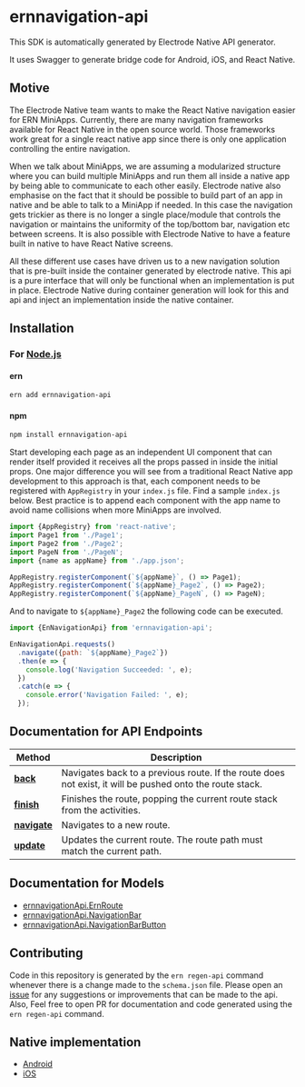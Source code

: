 # ernnavigation-api

This SDK is automatically generated by Electrode Native API generator.

It uses Swagger to generate bridge code for Android, iOS, and React Native.

## Motive

The Electrode Native team wants to make the React Native navigation easier for ERN MiniApps.
Currently, there are many navigation frameworks available for React Native in the open source world. Those frameworks work great for a single react native app since there is only one application controlling the entire navigation.

When we talk about MiniApps, we are assuming a modularized structure where you can build multiple MiniApps and run them all inside a native app by being able to communicate to each other easily. Electrode native also emphasise on the fact that it should be possible to build part of an app in native and be able to talk to a MiniApp if needed.
In this case the navigation gets trickier as there is no longer a single place/module that controls the navigation or maintains the uniformity of the top/bottom bar, navigation etc between screens.
It is also possible with Electrode Native to have a feature built in native to have React Native screens.

All these different use cases have driven us to a new navigation solution that is pre-built inside the container generated by electrode native.
This api is a pure interface that will only be functional when an implementation is put in place. Electrode Native during container generation will look for this and api and inject an implementation inside the native container.

## Installation

### For [Node.js](https://nodejs.org/)

#### ern

```sh
ern add ernnavigation-api
```

#### npm

```sh
npm install ernnavigation-api
```

Start developing each page as an independent UI component that can render itself provided it receives all the props passed in inside the initial props.
One major difference you will see from a traditional React Native app development to this approach is that, each component needs to be registered with `AppRegistry` in your `index.js` file.
Find a sample `index.js` below. Best practice is to append each component with the app name to avoid name collisions when more MiniApps are involved.

```js
import {AppRegistry} from 'react-native';
import Page1 from './Page1';
import Page2 from './Page2';
import PageN from './PageN';
import {name as appName} from './app.json';

AppRegistry.registerComponent(`${appName}`, () => Page1);
AppRegistry.registerComponent(`${appName}_Page2`, () => Page2);
AppRegistry.registerComponent(`${appName}_PageN`, () => PageN);
```

And to navigate to `${appName}_Page2` the following code can be executed.

```js
import {EnNavigationApi} from 'ernnavigation-api';

EnNavigationApi.requests()
  .navigate({path: `${appName}_Page2`})
  .then(e => {
    console.log('Navigation Succeeded: ', e);
  })
  .catch(e => {
    console.error('Navigation Failed: ', e);
  });
```

## Documentation for API Endpoints

| Method                                                                                        | Description                                                                                               |
|-----------------------------------------------------------------------------------------------|-----------------------------------------------------------------------------------------------------------|
| [**back**](https://github.com/electrode-io/ernnavigation-api/blob/master/schema.json#L68)     | Navigates back to a previous route.  If the route does not exist, it will be pushed onto the route stack. |
| [**finish**](https://github.com/electrode-io/ernnavigation-api/blob/master/schema.json#L49)   | Finishes the route, popping the current route stack from the activities.                                  |
| [**navigate**](https://github.com/electrode-io/ernnavigation-api/blob/master/schema.json#L11) | Navigates to a new route.                                                                                 |
| [**update**](https://github.com/electrode-io/ernnavigation-api/blob/master/schema.json#L30)   | Updates the current route.  The route path must match the current path.                                   |

## Documentation for Models

- [ernnavigationApi.ErnRoute](https://github.com/electrode-io/ernnavigation-api/blob/master/schema.json#L89)
- [ernnavigationApi.NavigationBar](https://github.com/electrode-io/ernnavigation-api/blob/master/schema.json#L128)
- [ernnavigationApi.NavigationBarButton](https://github.com/electrode-io/ernnavigation-api/blob/master/schema.json#L107)

## Contributing

Code in this repository is generated by the `ern regen-api` command whenever there is a change made to the `schema.json` file. Please open an [issue](https://github.com/electrode-io/ernnavigation-api/issues) for any suggestions or improvements that can be made to the api. Also, Feel free to open PR for documentation and code generated using the `ern regen-api` command.

## Native implementation

- [Android](https://github.com/electrode-io/ernnavigation-api-impl-native/tree/master/android)
- [iOS](https://github.com/electrode-io/ernnavigation-api-impl-native/tree/master/ios)
